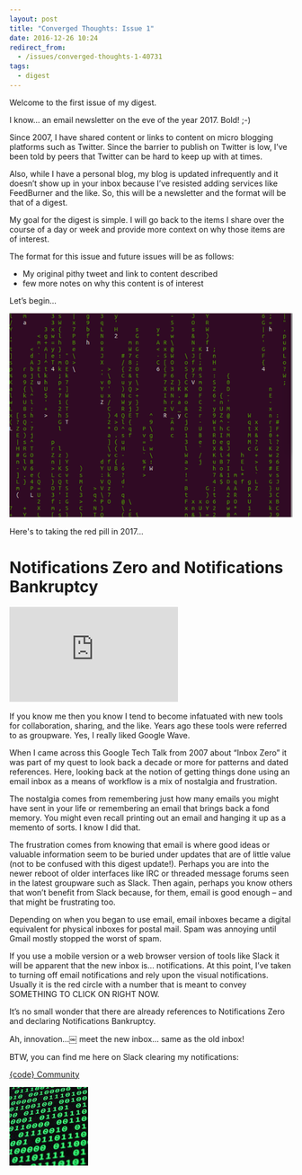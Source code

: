 ```yaml
---
layout: post
title: "Converged Thoughts: Issue 1"
date: 2016-12-26 10:24
redirect_from:
  - /issues/converged-thoughts-1-40731
tags:
  - digest
---
```


Welcome to the first issue of my digest.

I know… an email newsletter on the eve of the year 2017. Bold! ;-)

Since 2007, I have shared content or links to content on micro blogging
platforms such as Twitter. Since the barrier to publish on Twitter is low, I’ve
been told by peers that Twitter can be hard to keep up with at times. 

Also, while I have a personal blog, my blog is updated infrequently and it
doesn’t show up in your inbox because I’ve resisted adding services like
FeedBurner and the like. So, this will be a newsletter and the format will be
that of a digest.

My goal for the digest is simple. I will go back to the items I share over the
course of a day or week and provide more context on why those items are of
interest.

The format for this issue and future issues will be as follows:

- My original pithy tweet and link to content described
-  few more notes on why this content is of interest

Let’s begin…

![Here's to taking the red pill in 2017...](/images/redpill.png)

Here's to taking the red pill in 2017...

# Notifications Zero and Notifications Bankruptcy

<iframe width="300" height="169" src="https://www.youtube.com/embed/z9UjeTMb3Yk?rel=0" frameborder="0" allowfullscreen></iframe>

If you know me then you know I tend to become infatuated with new tools for
 collaboration, sharing, and the like. Years ago these tools were referred to as
 groupware. Yes, I really liked Google Wave.
 
When I came across this Google Tech Talk from 2007 about “Inbox Zero” it was
 part of my quest to look back a decade or more for patterns and dated
 references. Here, looking back at the notion of getting things done using an
 email inbox as a means of workflow is a mix of nostalgia and frustration.
 
The nostalgia comes from remembering just how many emails you might have sent
 in your life or remembering an email that brings back a fond memory. You might
 even recall printing out an email and hanging it up as a memento of sorts. I
 know I did that.
 
The frustration comes from knowing that email is where good ideas or valuable
 information seem to be buried under updates that are of little value (not to be
 confused with this digest update!). Perhaps you are into the newer reboot of
 older interfaces like IRC or threaded message forums seen in the latest
 groupware such as Slack. Then again, perhaps you know others that won’t benefit
 from Slack because, for them, email is good enough – and that might be
 frustrating too.
 
Depending on when you began to use email, email inboxes became a digital
 equivalent for physical inboxes for postal mail. Spam was annoying until Gmail
 mostly stopped the worst of spam.
 
If you use a mobile version or a web browser version of tools like Slack it
 will be apparent that the new inbox is… notifications. At this point, I’ve
 taken to turning off email notifications and rely upon the visual
 notifications. Usually it is the red circle with a number that is meant to
 convey SOMETHING TO CLICK ON RIGHT NOW.
 
It’s no small wonder that there are already references to Notifications Zero
 and declaring Notifications Bankruptcy.
 
Ah, innovation…￼ meet the new inbox… same as the old inbox!
 
BTW, you can find me here on Slack clearing my notifications: 
  
[{code} Community](http://community.emccode.com) 

[![{code} Community](/images/binary_code.jpg)](http://community.emccode.com)
